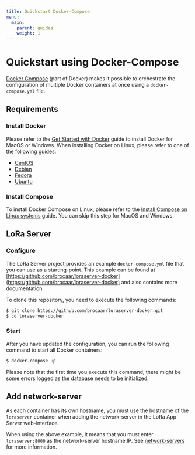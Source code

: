 ```yaml
---
title: Quickstart Docker-Compose
menu:
  main:
    parent: guides
    weight: 1
---
```


# Quickstart using Docker-Compose

[Docker Compose](https://docs.docker.com/compose/) (part of Docker) makes
it possible to orchestrate the configuration of multiple Docker containers
at once using a `docker-compose.yml` file.

## Requirements

### Install Docker

Please refer to the [Get Started with Docker](https://www.docker.com/get-started)
guide to install Docker for MacOS or Windows. When installing Docker on Linux,
please refer to one of the following guides:

* [CentOS](https://docs.docker.com/install/linux/docker-ce/centos/#install-docker-ce)
* [Debian](https://docs.docker.com/install/linux/docker-ce/debian/)
* [Fedora](https://docs.docker.com/install/linux/docker-ce/fedora/)
* [Ubuntu](https://docs.docker.com/install/linux/docker-ce/ubuntu/)

### Install Compose

To install Docker Compose on Linux, please refer to the
[Install Compose on Linux systems](https://docs.docker.com/compose/install/#install-compose)
guide. You can skip this step for MacOS and Windows.

## LoRa Server

### Configure

The LoRa Server project provides an example `docker-compose.yml` file that
you can use as a starting-point. This example can be found at
[https://github.com/brocaar/loraserver-docker](https://github.com/brocaar/loraserver-docker)
and also contains more documentation.

To clone this repository, you need to execute the following commands:

```bash
$ git clone https://github.com/brocaar/loraserver-docker.git
$ cd loraserver-docker
```



### Start

After you have updated the configuration, you can run the following command
to start all Docker containers:

```bash
$ docker-compose up
```

Please note that the first time you execute this command, there might be
some errors logged as the database needs to be initialized.

## Add network-server

As each container has its own hostname, you must use the hostname of the 
`loraserver` container when adding the network-server in the LoRa App Server
web-interface.

When using the above example, it means that you must enter `loraserver:8000`
as the network-server hostname:IP. See [network-servers](https://docs.loraserver.io/lora-app-server/use/network-servers/)
for more information.
